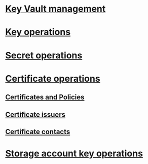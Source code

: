 # [Key Vault management](vault-operations.md)
# [Key operations](key-operations.md)
# [Secret operations](secret-operations.md)
# [Certificate operations](certificate-operations.md)
## [Certificates and Policies](certificates-and-policies.md)
## [Certificate issuers](certificate-issuers.md)
## [Certificate contacts](certificate-contacts.md)
# [Storage account key operations](storage-account-key-operations.md)